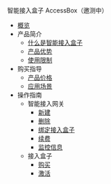 <div class="sidebar_title"> 智能接入盒子 AccessBox（邀测中）</div>

* [概览](network/accessgw/overview)
* 产品简介
    * [什么是智能接入盒子](network/accessgw/introduction/concept)
    * [产品优势](network/accessgw/introduction/advantages)
    * [使用限制](network/accessgw/introduction/limit)
* 购买指导
    * [产品价格](network/accessgw/buy/price)
    * [应用场景](network/accessgw/buy/type)
* 操作指南
    * 智能接入网关
        * [新建](network/accessgw/guide/accessgw/create)
        * [删除](network/accessgw/guide/accessgw/delete)
        * [绑定接入盒子](network/accessgw/guide/accessgw/bind)
        * [续费](network/accessgw/guide/accessgw/renew)
        * [监控信息](network/accessgw/guide/accessgw/monitor)
    * 接入盒子
        * [购买](network/accessgw/guide/accessbox/buy)
        * [激活](network/accessgw/guide/accessbox/updatenetwork)
    
        
